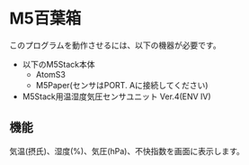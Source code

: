 # M5百葉箱
このプログラムを動作させるには、以下の機器が必要です。
- 以下のM5Stack本体
  - AtomS3
  - M5Paper(センサはPORT. Aに接続してください)
- M5Stack用温湿度気圧センサユニット Ver.4(ENV Ⅳ)

## 機能
気温(摂氏)、湿度(%)、気圧(hPa)、不快指数を画面に表示します。
